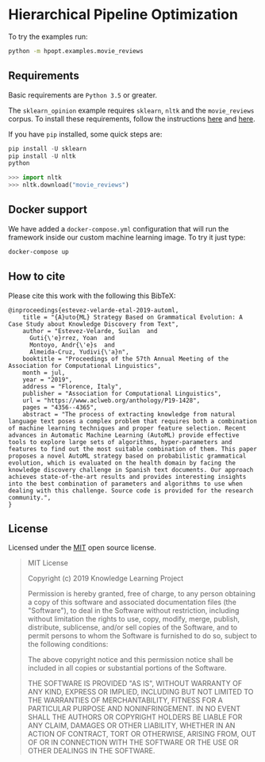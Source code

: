 # Hierarchical Pipeline Optimization

To try the examples run:

```bash
python -m hpopt.examples.movie_reviews
```

## Requirements

Basic requirements are `Python 3.5` or greater.

The `sklearn_opinion` example requires `sklearn`, `nltk` and the `movie_reviews` corpus.
To install these requirements, follow the instructions [here](https://scikit-learn.org/stable/install.html)
and [here](https://www.nltk.org/install.html).

If you have `pip` installed, some quick steps are:

```python
pip install -U sklearn
pip install -U nltk
python

>>> import nltk
>>> nltk.download("movie_reviews")
```

## Docker support

We have added a `docker-compose.yml` configuration that will run the framework inside our custom machine learning image. To try it just type:

```bash
docker-compose up
```

## How to cite

Please cite this work with the following this BibTeX:
```
@inproceedings{estevez-velarde-etal-2019-automl,
    title = "{A}uto{ML} Strategy Based on Grammatical Evolution: A Case Study about Knowledge Discovery from Text",
    author = "Estevez-Velarde, Suilan  and
      Guti{\'e}rrez, Yoan  and
      Montoyo, Andr{\'e}s  and
      Almeida-Cruz, Yudivi{\'a}n",
    booktitle = "Proceedings of the 57th Annual Meeting of the Association for Computational Linguistics",
    month = jul,
    year = "2019",
    address = "Florence, Italy",
    publisher = "Association for Computational Linguistics",
    url = "https://www.aclweb.org/anthology/P19-1428",
    pages = "4356--4365",
    abstract = "The process of extracting knowledge from natural language text poses a complex problem that requires both a combination of machine learning techniques and proper feature selection. Recent advances in Automatic Machine Learning (AutoML) provide effective tools to explore large sets of algorithms, hyper-parameters and features to find out the most suitable combination of them. This paper proposes a novel AutoML strategy based on probabilistic grammatical evolution, which is evaluated on the health domain by facing the knowledge discovery challenge in Spanish text documents. Our approach achieves state-of-the-art results and provides interesting insights into the best combination of parameters and algorithms to use when dealing with this challenge. Source code is provided for the research community.",
}

```

## License

Licensed under the [MIT](https://opensource.org/licenses/MIT) open source license.

> MIT License
>
> Copyright (c) 2019 Knowledge Learning Project
>
> Permission is hereby granted, free of charge, to any person obtaining a copy
> of this software and associated documentation files (the "Software"), to deal
> in the Software without restriction, including without limitation the rights
> to use, copy, modify, merge, publish, distribute, sublicense, and/or sell
> copies of the Software, and to permit persons to whom the Software is
> furnished to do so, subject to the following conditions:
>
> The above copyright notice and this permission notice shall be included in all
> copies or substantial portions of the Software.
>
> THE SOFTWARE IS PROVIDED "AS IS", WITHOUT WARRANTY OF ANY KIND, EXPRESS OR
> IMPLIED, INCLUDING BUT NOT LIMITED TO THE WARRANTIES OF MERCHANTABILITY,
> FITNESS FOR A PARTICULAR PURPOSE AND NONINFRINGEMENT. IN NO EVENT SHALL THE
> AUTHORS OR COPYRIGHT HOLDERS BE LIABLE FOR ANY CLAIM, DAMAGES OR OTHER
> LIABILITY, WHETHER IN AN ACTION OF CONTRACT, TORT OR OTHERWISE, ARISING FROM,
> OUT OF OR IN CONNECTION WITH THE SOFTWARE OR THE USE OR OTHER DEALINGS IN THE
> SOFTWARE.
